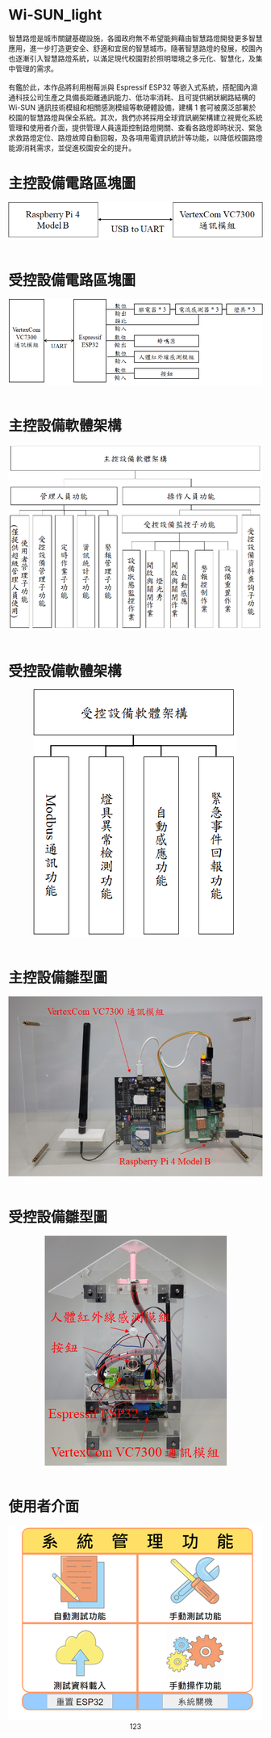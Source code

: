 # Wi-SUN_light
智慧路燈是城市關鍵基礎設施，各國政府無不希望能夠藉由智慧路燈開發更多智慧應用，進一步打造更安全、舒適和宜居的智慧城市。隨著智慧路燈的發展，校園內也逐漸引入智慧路燈系統，以滿足現代校園對於照明環境之多元化、智慧化，及集中管理的需求。<br>
<br>
有鑑於此，本作品將利用樹莓派與 Espressif ESP32 等嵌入式系統，搭配國內濎通科技公司生產之具備長距離通訊能力、低功率消耗、且可提供網狀網路結構的 Wi-SUN 通訊技術模組和相關感測模組等軟硬體設備，建構 1 套可被廣泛部署於校園的智慧路燈與保全系統。其次，我們亦將採用全球資訊網架構建立視覺化系統管理和使用者介面，提供管理人員遠距控制路燈開關、查看各路燈即時狀況、緊急求救路燈定位、路燈故障自動回報，及各項用電資訊統計等功能，以降低校園路燈能源消耗需求，並促進校園安全的提升。

# 主控設備電路區塊圖
<div align=center><img src ="https://github.com/alex0613230/Wi-SUN_light/blob/main/pic/master.png"/></div>
<br>

# 受控設備電路區塊圖
<div align=center><img src ="https://github.com/alex0613230/Wi-SUN_light/blob/main/pic/slave.png"/></div>
<br>

# 主控設備軟體架構
<div align=center><img src ="https://github.com/alex0613230/Wi-SUN_light/blob/main/pic/master_architecture.png"/></div>
<br>

# 受控設備軟體架構
<div align=center><img src ="https://github.com/alex0613230/Wi-SUN_light/blob/main/pic/slave_architecture.png"/></div>
<br>

# 主控設備雛型圖
<div align=center><img src ="https://github.com/alex0613230/Wi-SUN_light/blob/main/pic/master_pic.png"/></div>
<br>

# 受控設備雛型圖
<div align=center><img src ="https://github.com/alex0613230/Wi-SUN_light/blob/main/pic/slave_pic.png"/></div>
<br>

# 使用者介面
<div align=center><img src ="https://github.com/alex0613230/flying_probe_test_system/blob/main/pic/index.png"/><br>123</div>

